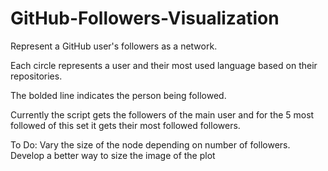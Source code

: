 GitHub-Followers-Visualization
==============================

Represent a GitHub user's followers as a network.

Each circle represents a user and their most used language based on their repositories.

The bolded line indicates the person being followed.

Currently the script gets the followers of the main user and for the 5 most followed of this set it gets their most followed followers. 


To Do:
  Vary the size of the node depending on number of followers.
  Develop a better way to size the image of the plot
  
  
